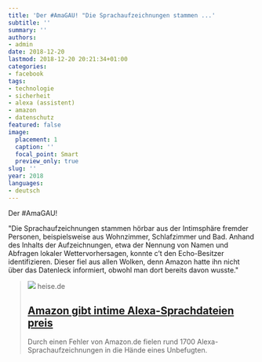 ```yaml
---
title: 'Der #AmaGAU! "Die Sprachaufzeichnungen stammen ...'
subtitle: ''
summary: ''
authors:
- admin
date: 2018-12-20
lastmod: 2018-12-20 20:21:34+01:00
categories:
- facebook
tags:
- technologie
- sicherheit
- alexa (assistent)
- amazon
- datenschutz
featured: false
image:
  placement: 1
  caption: ''
  focal_point: Smart
  preview_only: true
slug: ''
year: 2018
languages:
- deutsch
---
```


Der #AmaGAU!

"Die Sprachaufzeichnungen stammen hörbar aus der Intimsphäre fremder Personen, beispielsweise aus Wohnzimmer, Schlafzimmer und Bad. Anhand des Inhalts der Aufzeichnungen, etwa der Nennung von Namen und Abfragen lokaler Wettervorhersagen, konnte c’t den Echo-Besitzer identifizieren. Dieser fiel aus allen Wolken, denn Amazon hatte ihn nicht über das Datenleck informiert, obwohl man dort bereits davon wusste."
> [![](https://heise.cloudimg.io/bound/1200x1200/q85.png-lossy-85.webp-lossy-85.foil1/_www-heise-de_/imgs/18/2/5/6/4/5/2/4/urn-newsml-dpa-com-20090101-180308-99-390130_large_4_3-b390bffdfbfbe9d1.jpeg)](https://www.heise.de/newsticker/meldung/Amazon-gibt-intime-Sprachdateien-preis-4254716.html)
> heise.de
> ## [Amazon gibt intime Alexa-Sprachdateien preis](https://www.heise.de/newsticker/meldung/Amazon-gibt-intime-Sprachdateien-preis-4254716.html)
>
>Durch einen Fehler von Amazon.de fielen rund 1700 Alexa-Sprachaufzeichnungen in die Hände eines Unbefugten.